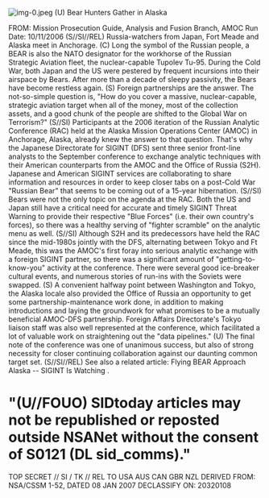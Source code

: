 ![img-0.jpeg](img-0.jpeg)
(U) Bear Hunters Gather in Alaska

FROM:
Mission Prosecution Guide, Analysis and Fusion Branch, AMOC Run Date: $10 / 11 / 2006$
(S//SI//REL) Russia-watchers from Japan, Fort Meade and Alaska meet in Anchorage.
(C) Long the symbol of the Russian people, a BEAR is also the NATO designator for the workhorse of the Russian Strategic Aviation fleet, the nuclear-capable Tupolev Tu-95. During the Cold War, both Japan and the US were pestered by frequent incursions into their airspace by Bears. After more than a decade of sleepy passivity, the Bears have become restless again.
(S) Foreign partnerships are the answer. The not-so-simple question is, "How do you cover a massive, nuclear-capable, strategic aviation target when all of the money, most of the collection assets, and a good chunk of the people are shifted to the Global War on Terrorism?"
(S//SI) Participants at the 2006 iteration of the Russian Analytic Conference (RAC) held at the Alaska Mission Operations Center (AMOC) in Anchorage, Alaska, already knew the answer to that question. That's why the Japanese Directorate for SIGINT (DFS) sent three senior front-line analysts to the September conference to exchange analytic techniques with their American counterparts from the AMOC and the Office of Russia (S2H). Japanese and American SIGINT services are collaborating to share information and resources in order to keep closer tabs on a post-Cold War "Russian Bear" that seems to be coming out of a 15-year hibernation.
(S//SI) Bears were not the only topic on the agenda at the RAC. Both the US and Japan still have a critical need for accurate and timely SIGINT Threat Warning to provide their respective "Blue Forces" (i.e. their own country's forces), so there was a healthy serving of "fighter scramble" on the analytic menu as well.
(S//SI) Although S2H and its predecessors have held the RAC since the mid-1980s jointly with the DFS, alternating between Tokyo and Ft Meade, this was the AMOC's first foray into serious analytic exchange with a foreign SIGINT partner, so there was a significant amount of "getting-to-know-you" activity at the conference. There were several good ice-breaker cultural events, and numerous stories of run-ins with the Soviets were swapped.
(S) A convenient halfway point between Washington and Tokyo, the Alaska locale also provided the Office of Russia an opportunity to get some partnership-maintenance work done, in addition to making introductions and laying the groundwork for what promises to be a mutually beneficial AMOC-DFS partnership. Foreign Affairs Directorate's Tokyo liaison staff was also well represented at the conference, which facilitated a lot of valuable work on straightening out the "data pipelines."
(U) The final note of the conference was one of unanimous success, but also of strong necessity for closer continuing collaboration against our daunting common target set.
(S//SI//REL) See also a related article: Flying BEAR Approach Alaska -- SIGINT Is Watching .

# "(U//FOUO) SIDtoday articles may not be republished or reposted outside NSANet without the consent of S0121 (DL sid_comms)."
TOP SECRET // SI / TK // REL TO USA AUS CAN GBR NZL
DERIVED FROM: NSA/CSSM 1-52, DATED 08 JAN 2007 DECLASSIFY ON: 20320108
